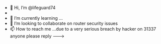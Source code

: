 - 👋 Hi, I’m @lifeguard74
- 
- 🌱 I’m currently learning ...
- 💞️ I’m looking to collaborate on router security issues
- 📫 How to reach me ...due to a very serious breach by hacker on 31337 anyone please reply
--->

